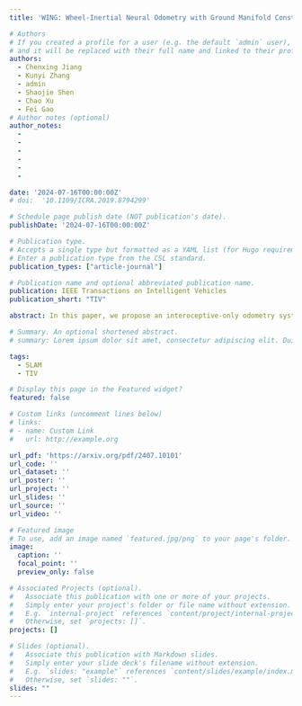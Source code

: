```yaml
---
title: 'WING: Wheel-Inertial Neural Odometry with Ground Manifold Constraints'

# Authors
# If you created a profile for a user (e.g. the default `admin` user), write the username (folder name) here
# and it will be replaced with their full name and linked to their profile.
authors:
  - Chenxing Jiang
  - Kunyi Zhang
  - admin
  - Shaojie Shen
  - Chao Xu
  - Fei Gao
# Author notes (optional)
author_notes:
  -
  - 
  - 
  - 
  - 
  -

date: '2024-07-16T00:00:00Z'
# doi:  '10.1109/ICRA.2019.8794299'

# Schedule page publish date (NOT publication's date).
publishDate: '2024-07-16T00:00:00Z'

# Publication type.
# Accepts a single type but formatted as a YAML list (for Hugo requirements).
# Enter a publication type from the CSL standard.
publication_types: ["article-journal"]

# Publication name and optional abbreviated publication name.
publication: IEEE Transactions on Intelligent Vehicles
publication_short: "TIV"

abstract: In this paper, we propose an interoceptive-only odometry system for ground robots with neural network processing and soft constraints based on the assumption of a globally continuous ground manifold. Exteroceptive sensors such as cameras, GPS and LiDAR may encounter difficulties in scenarios with poor illumination, indoor environments, dusty areas and straight tunnels. Therefore, improving the pose estimation accuracy only using interoceptive sensors is important to enhance the reliability of navigation system even in degrading scenarios mentioned above. However, interoceptive sensors like IMU and wheel encoders suffer from large drift due to noisy measurements. To overcome these challenges, the proposed system trains deep neural networks to correct the measurements from IMU and wheel encoders, while considering their uncertainty. Moreover, because ground robots can only travel on the ground, we model the ground surface as a globally continuous manifold using a dual cubic B-spline manifold to further improve the estimation accuracy by this soft constraint. A novel space-based sliding-window filtering framework is proposed to fully exploit the C2 continuity of ground manifold soft constraints and fuse all the information from raw measurements and neural networks in a yaw-independent attitude convention. Extensive experiments demonstrate that our proposed approach can outperform state-of-the-art learning-based interoceptive-only odometry methods.

# Summary. An optional shortened abstract.
# summary: Lorem ipsum dolor sit amet, consectetur adipiscing elit. Duis posuere tellus ac convallis placerat. Proin tincidunt magna sed ex sollicitudin condimentum.

tags:
  - SLAM
  - TIV

# Display this page in the Featured widget?
featured: false

# Custom links (uncomment lines below)
# links:
# - name: Custom Link
#   url: http://example.org

url_pdf: 'https://arxiv.org/pdf/2407.10101'
url_code: ''
url_dataset: ''
url_poster: ''
url_project: ''
url_slides: ''
url_source: ''
url_video: ''

# Featured image
# To use, add an image named `featured.jpg/png` to your page's folder.
image:
  caption: ''
  focal_point: ''
  preview_only: false

# Associated Projects (optional).
#   Associate this publication with one or more of your projects.
#   Simply enter your project's folder or file name without extension.
#   E.g. `internal-project` references `content/project/internal-project/index.md`.
#   Otherwise, set `projects: []`.
projects: []

# Slides (optional).
#   Associate this publication with Markdown slides.
#   Simply enter your slide deck's filename without extension.
#   E.g. `slides: "example"` references `content/slides/example/index.md`.
#   Otherwise, set `slides: ""`.
slides: ""
---
```

